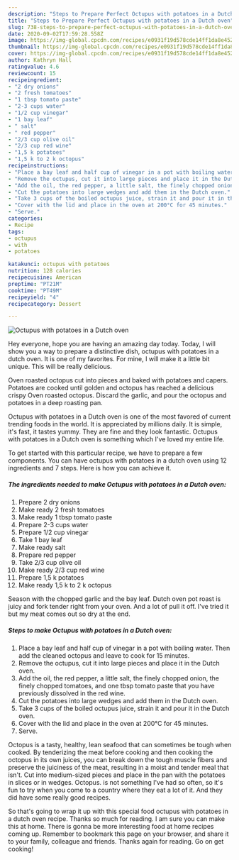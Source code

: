 ```yaml
---
description: "Steps to Prepare Perfect Octupus with potatoes in a Dutch oven"
title: "Steps to Prepare Perfect Octupus with potatoes in a Dutch oven"
slug: 738-steps-to-prepare-perfect-octupus-with-potatoes-in-a-dutch-oven
date: 2020-09-02T17:59:28.558Z
image: https://img-global.cpcdn.com/recipes/e0931f19d578cde14ff1da8e4528df8c/751x532cq70/octupus-with-potatoes-in-a-dutch-oven-recipe-main-photo.jpg
thumbnail: https://img-global.cpcdn.com/recipes/e0931f19d578cde14ff1da8e4528df8c/751x532cq70/octupus-with-potatoes-in-a-dutch-oven-recipe-main-photo.jpg
cover: https://img-global.cpcdn.com/recipes/e0931f19d578cde14ff1da8e4528df8c/751x532cq70/octupus-with-potatoes-in-a-dutch-oven-recipe-main-photo.jpg
author: Kathryn Hall
ratingvalue: 4.6
reviewcount: 15
recipeingredient:
- "2 dry onions"
- "2 fresh tomatoes"
- "1 tbsp tomato paste"
- "2-3 cups water"
- "1/2 cup vinegar"
- "1 bay leaf"
- " salt"
- " red pepper"
- "2/3 cup olive oil"
- "2/3 cup red wine"
- "1,5 k potatoes"
- "1,5 k to 2 k octopus"
recipeinstructions:
- "Place a bay leaf and half cup of vinegar in a pot with boiling water. Then add the cleaned octopus and leave to cook for 15 minutes."
- "Remove the octupus, cut it into large pieces and place it in the Dutch oven."
- "Add the oil, the red pepper, a little salt, the finely chopped onion, the finely chopped tomatoes, and one tbsp tomato paste that you have previously dissolved in the red wine."
- "Cut the potatoes into large wedges and add them in the Dutch oven."
- "Take 3 cups of the boiled octupus juice, strain it and pour it in the Dutch oven."
- "Cover with the lid and place in the oven at 200°C for 45 minutes."
- "Serve."
categories:
- Recipe
tags:
- octupus
- with
- potatoes

katakunci: octupus with potatoes 
nutrition: 128 calories
recipecuisine: American
preptime: "PT21M"
cooktime: "PT49M"
recipeyield: "4"
recipecategory: Dessert

---
```



![Octupus with potatoes in a Dutch oven](https://img-global.cpcdn.com/recipes/e0931f19d578cde14ff1da8e4528df8c/751x532cq70/octupus-with-potatoes-in-a-dutch-oven-recipe-main-photo.jpg)

Hey everyone, hope you are having an amazing day today. Today, I will show you a way to prepare a distinctive dish, octupus with potatoes in a dutch oven. It is one of my favorites. For mine, I will make it a little bit unique. This will be really delicious.

Oven roasted octopus cut into pieces and baked with potatoes and capers. Potatoes are cooked until golden and octopus has reached a delicious crispy Oven roasted octopus. Discard the garlic, and pour the octopus and potatoes in a deep roasting pan.

Octupus with potatoes in a Dutch oven is one of the most favored of current trending foods in the world. It is appreciated by millions daily. It is simple, it's fast, it tastes yummy. They are fine and they look fantastic. Octupus with potatoes in a Dutch oven is something which I've loved my entire life.


To get started with this particular recipe, we have to prepare a few components. You can have octupus with potatoes in a dutch oven using 12 ingredients and 7 steps. Here is how you can achieve it.

<!--inarticleads1-->

##### The ingredients needed to make Octupus with potatoes in a Dutch oven:

1. Prepare 2 dry onions
1. Make ready 2 fresh tomatoes
1. Make ready 1 tbsp tomato paste
1. Prepare 2-3 cups water
1. Prepare 1/2 cup vinegar
1. Take 1 bay leaf
1. Make ready  salt
1. Prepare  red pepper
1. Take 2/3 cup olive oil
1. Make ready 2/3 cup red wine
1. Prepare 1,5 k potatoes
1. Make ready 1,5 k to 2 k octopus


Season with the chopped garlic and the bay leaf. Dutch oven pot roast is juicy and fork tender right from your oven. And a lot of pull it off. I&#39;ve tried it but my meat comes out so dry at the end. 

<!--inarticleads2-->

##### Steps to make Octupus with potatoes in a Dutch oven:

1. Place a bay leaf and half cup of vinegar in a pot with boiling water. Then add the cleaned octopus and leave to cook for 15 minutes.
1. Remove the octupus, cut it into large pieces and place it in the Dutch oven.
1. Add the oil, the red pepper, a little salt, the finely chopped onion, the finely chopped tomatoes, and one tbsp tomato paste that you have previously dissolved in the red wine.
1. Cut the potatoes into large wedges and add them in the Dutch oven.
1. Take 3 cups of the boiled octupus juice, strain it and pour it in the Dutch oven.
1. Cover with the lid and place in the oven at 200°C for 45 minutes.
1. Serve.


Octopus is a tasty, healthy, lean seafood that can sometimes be tough when cooked. By tenderizing the meat before cooking and then cooking the octopus in its own juices, you can break down the tough muscle fibers and preserve the juiciness of the meat, resulting in a moist and tender meal that isn&#39;t. Cut into medium-sized pieces and place in the pan with the potatoes in slices or in wedges. Octopus. is not something I&#39;ve had so often, so it&#39;s fun to try when you come to a country where they eat a lot of it. And they did have some really good recipes. 

So that's going to wrap it up with this special food octupus with potatoes in a dutch oven recipe. Thanks so much for reading. I am sure you can make this at home. There is gonna be more interesting food at home recipes coming up. Remember to bookmark this page on your browser, and share it to your family, colleague and friends. Thanks again for reading. Go on get cooking!
